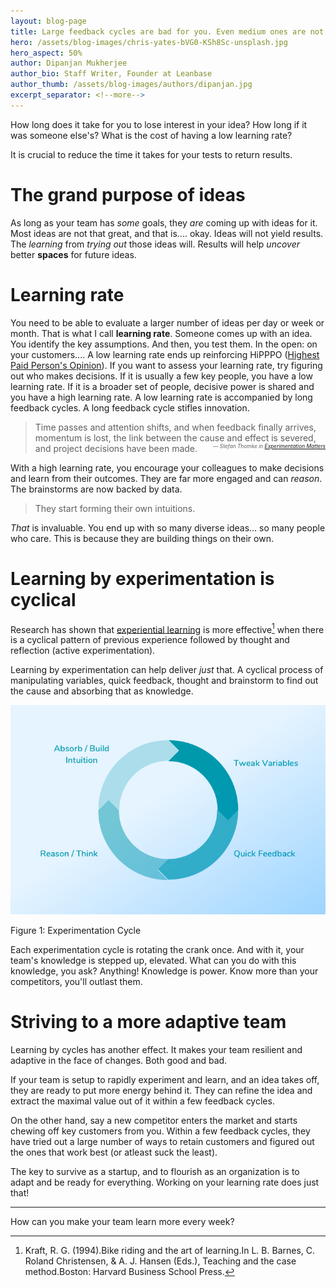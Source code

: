 ```yaml
---
layout: blog-page
title: Large feedback cycles are bad for you. Even medium ones are not great. 
hero: /assets/blog-images/chris-yates-bVG0-KSh8Sc-unsplash.jpg
hero_aspect: 50%
author: Dipanjan Mukherjee
author_bio: Staff Writer, Founder at Leanbase
author_thumb: /assets/blog-images/authors/dipanjan.jpg
excerpt_separator: <!--more-->
---
```


How long does it take for you to lose interest in your idea? How long if it was someone else's? What is the cost of having a low learning rate?

It is crucial to reduce the time it takes for your tests to return results.

<!--more-->

# The grand purpose of ideas

As long as your team has _some_ goals, they *are* coming up with ideas for it. Most ideas are not that great, and that is.... okay. Ideas will not yield results. The *learning* from _trying out_ those ideas will. Results will help *uncover* better **spaces** for future ideas.

# Learning rate

You need to be able to evaluate a larger number of ideas per day or week or month. That is what I call **learning rate**.  Someone comes up with an idea. You identify the key assumptions. And then, you test them. In the open: on your customers.... A low learning rate ends up reinforcing HiPPPO ([Highest Paid Person's Opinion](https://www.forbes.com/sites/bernardmarr/2017/10/26/data-driven-decision-making-beware-of-the-hippo-effect/#487e060880f9)). If you want to assess your learning rate, try figuring out who makes decisions. If it is usually a few key people, you have a low learning rate. If it is a broader set of people, decisive power is shared and you have a high learning rate. A low learning rate is accompanied by long feedback cycles. A long feedback cycle stifles innovation.

> Time passes and attention shifts, and when feedback finally arrives, momentum is lost, the link between the cause and effect is severed, and project decisions have been made. <i style="float: right; font-size: 0.6em;">&mdash; Stefan Thomke in <a target="1" href="https://books.google.com/books?id=nM-5IWBGhoEC&lpg=PP1&dq=experimentation%20matters&pg=PP1#v=onepage&q=experimentation%20matters&f=false">Experimentation Matters</a></i>

With a high learning rate, you encourage your colleagues to make decisions and learn from their outcomes. They are far more engaged and can *reason*. The brainstorms are now backed by data. 

> They start forming their own intuitions.

*That* is invaluable. You end up with so many diverse ideas... so many people who care. This is because they are building things on their own. 

# Learning by experimentation is cyclical

Research has shown that [experiential learning](https://en.m.wikipedia.org/wiki/Experiential_learning) is more effective[^1] when there is a cyclical pattern of previous experience followed by thought and reflection (active experimentation).

Learning by experimentation can help deliver _just_ that. A cyclical process of manipulating variables, quick feedback, thought and brainstorm to find out the cause and absorbing that as knowledge. 

<div class="figure">
  <img src="/assets/blog-images/experimentation-cycle.png">
  <p class="caption"><span>Figure 1:</span> Experimentation Cycle</p>
</div>

Each experimentation cycle is rotating the crank once. And with it, your team's knowledge is stepped up, elevated. What can you do with this knowledge, you ask? Anything! Knowledge is power. Know more than your competitors, you'll outlast them.

# Striving to a more adaptive team

Learning by cycles has another effect. It makes your team resilient and adaptive in the face of changes. Both good and bad.

If your team is setup to rapidly experiment and learn, and an idea takes off, they are ready to put more energy behind it. They can refine the idea and extract the maximal value out of it within a few feedback cycles.

On the other hand, say a new competitor enters the market and starts chewing off key customers from you. Within a few feedback cycles, they have tried out a large number of ways to retain customers and figured out the ones that work best (or atleast suck the least).

The key to survive as a startup, and to flourish as an organization is to adapt and be ready for everything. Working on your learning rate does just that!

<hr/>

How can you make your team learn more every week?



[^1]: Kraft, R. G. (1994).Bike riding and the art of learning.In L. B. Barnes, C. Roland Christensen, & A. J. Hansen (Eds.), Teaching and the case method.Boston: Harvard Business School Press.